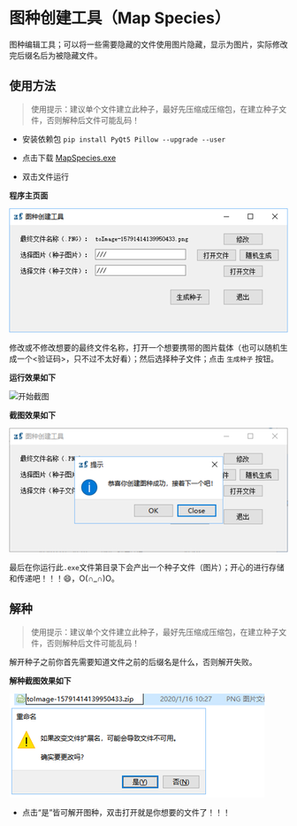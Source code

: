 # 图种创建工具（Map Species）

图种编辑工具；可以将一些需要隐藏的文件使用图片隐藏，显示为图片，实际修改完后缀名后为被隐藏文件。

## 使用方法

> 使用提示：建议单个文件建立此种子，最好先压缩成压缩包，在建立种子文件，否则解种后文件可能乱码！

- 安装依赖包 `pip install PyQt5 Pillow --upgrade --user`

- 点击下载 [MapSpecies.exe](http://gitlab.zylliondata.local/zhangf/map-species/raw/master/dist/MapSpecies.exe)

- 双击文件运行

**程序主页面**

![主页面](images/img1.png "主界面")

修改或不修改想要的最终文件名称，打开一个想要携带的图片载体（也可以随机生成一个<验证码>，只不过不太好看）；然后选择种子文件；点击 `生成种子` 按钮。

**运行效果如下**

![开始截图](images/img2.png "运行")

**截图效果如下**

![运行效果](images/img3.png "生成种子")

最后在你运行此`.exe`文件第目录下会产出一个种子文件（图片）；开心的进行存储和传递吧！！！😄，O(∩_∩)O。

## 解种

> 使用提示：建议单个文件建立此种子，最好先压缩成压缩包，在建立种子文件，否则解种后文件可能乱码！

解开种子之前你首先需要知道文件之前的后缀名是什么，否则解开失败。

**解种截图效果如下**

![运行效果](images/img4.png "解种")

- 点击“是”皆可解开图种，双击打开就是你想要的文件了！！！


